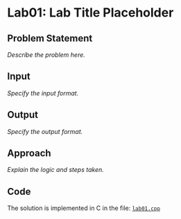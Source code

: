 # Lab01: Lab Title Placeholder

## Problem Statement
_Describe the problem here._

## Input
_Specify the input format._

## Output
_Specify the output format._

## Approach
_Explain the logic and steps taken._

## Code
The solution is implemented in C in the file: [`lab01.cpp`](./lab01.cpp)
